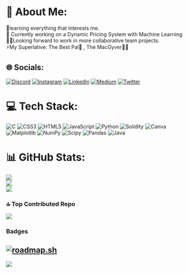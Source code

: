 # 💫 About Me:
💼learning everything that interests me.<br>🚧 Currently working on a Dynamic Pricing System with Machine Learning <br>👯‍♂️Looking forward to work in more collaborative team projects.<br>⚡My Superlative: The Best Pal👬 , The MacGyver🧩💡


## 🌐 Socials:
[![Discord](https://img.shields.io/badge/Discord-%237289DA.svg?logo=discord&logoColor=white)](https://discord.gg/Aakil_Ahamed#2056) [![Instagram](https://img.shields.io/badge/Instagram-%23E4405F.svg?logo=Instagram&logoColor=white)](https://instagram.com/_.ax45) [![LinkedIn](https://img.shields.io/badge/LinkedIn-%230077B5.svg?logo=linkedin&logoColor=white)](https://linkedin.com/in/aakil-ahamed) [![Medium](https://img.shields.io/badge/Medium-12100E?logo=medium&logoColor=white)](https://medium.com/@aakilahmd425) [![Twitter](https://img.shields.io/badge/Twitter-%231DA1F2.svg?logo=Twitter&logoColor=white)](https://twitter.com/aakil_ahamed45) 

# 💻 Tech Stack:
![C](https://img.shields.io/badge/c-%2300599C.svg?style=for-the-badge&logo=c&logoColor=white)  ![CSS3](https://img.shields.io/badge/css3-%231572B6.svg?style=for-the-badge&logo=css3&logoColor=white) ![HTML5](https://img.shields.io/badge/html5-%23E34F26.svg?style=for-the-badge&logo=html5&logoColor=white) ![JavaScript](https://img.shields.io/badge/javascript-%23323330.svg?style=for-the-badge&logo=javascript&logoColor=%23F7DF1E) ![Python](https://img.shields.io/badge/python-3670A0?style=for-the-badge&logo=python&logoColor=ffdd54) ![Solidity](https://img.shields.io/badge/Solidity-%23363636.svg?style=for-the-badge&logo=solidity&logoColor=white)  ![Canva](https://img.shields.io/badge/Canva-%2300C4CC.svg?style=for-the-badge&logo=Canva&logoColor=white) ![Matplotlib](https://img.shields.io/badge/Matplotlib-%23ffffff.svg?style=for-the-badge&logo=Matplotlib&logoColor=black) ![NumPy](https://img.shields.io/badge/numpy-%23013243.svg?style=for-the-badge&logo=numpy&logoColor=white) ![Scipy](https://img.shields.io/badge/SciPy-%230C55A5.svg?style=for-the-badge&logo=scipy&logoColor=%white) ![Pandas](https://img.shields.io/badge/pandas-%23150458.svg?style=for-the-badge&logo=pandas&logoColor=white) ![Java](https://img.shields.io/badge/java-%23ED8B00.svg?style=for-the-badge&logo=openjdk&logoColor=white)
# 📊 GitHub Stats:
![](https://github-readme-stats.vercel.app/api?username=AakilAhamed&theme=gotham&hide_border=false&include_all_commits=false&count_private=true)<br/>
![](https://github-readme-streak-stats.herokuapp.com/?user=AakilAhamed&theme=gotham&hide_border=false)<br/>
![](https://github-readme-stats.vercel.app/api/top-langs/?username=AakilAhamed&theme=gotham&hide_border=false&include_all_commits=false&count_private=true&layout=compact)


### 🔝 Top Contributed Repo
![](https://github-contributor-stats.vercel.app/api?username=AakilAhamed&limit=5&theme=dark&combine_all_yearly_contributions=true)


### Badges
[![roadmap.sh](https://roadmap.sh/card/tall/6683cac813c0393a0618d036?variant=dark&roadmaps=ai-data-scientist%2Ccyber-security%2Cbackend%2Cblockchain)](https://roadmap.sh)
---
[![](https://visitcount.itsvg.in/api?id=AakilAhamed&icon=0&color=0)](https://visitcount.itsvg.in)

<!-- Proudly created with GPRM ( https://gprm.itsvg.in ) -->
